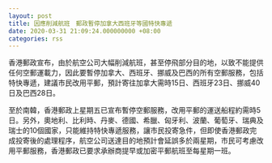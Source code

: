 ```yaml
---
layout: post
title: 因應削減航班　郵政暫停加拿大西班牙等國特快專遞
date: 2020-03-31 21:09:24.000000000 +08:00
categories: rss
---
```


香港郵政宣布，由於航空公司大幅削減航班，甚至停飛部分目的地，以致不能提供任何空郵運載力，因此要暫停加拿大、西班牙、挪威及巴西的所有空郵服務，包括特快專遞，建議市民改用平郵，預計寄往加拿大需時15日、西班牙23日、挪威40日及巴西28日。

至於南韓，香港郵政上星期五已宣布暫停空郵服務，改用平郵的運送船程約需時5日。另外，奧地利、比利時、丹麥、德國、希臘、匈牙利、波蘭、葡萄牙、瑞典及瑞士的10個國家，只能維持特快專遞服務，讓市民投寄急件，但即使香港郵政完成投寄後的處理程序，航空公司送達目的地預計會延誤多於兩星期，市民可考慮改用平郵服務，香港郵政已要求承辦商提早或加密平郵航班至每星期一班。
